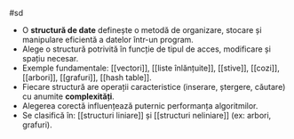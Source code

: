 #sd

- O **structură de date** definește o metodă de organizare, stocare și manipulare eficientă a datelor într-un program.
- Alege o structură potrivită în funcție de tipul de acces, modificare și spațiu necesar.
- Exemple fundamentale: [[vectori]], [[liste înlănțuite]], [[stive]], [[cozi]], [[arbori]], [[grafuri]], [[hash table]].
- Fiecare structură are operații caracteristice (inserare, ștergere, căutare) cu anumite **complexități**.
- Alegerea corectă influențează puternic performanța algoritmilor.
- Se clasifică în: [[structuri liniare]] și [[structuri neliniare]] (ex: arbori, grafuri).

